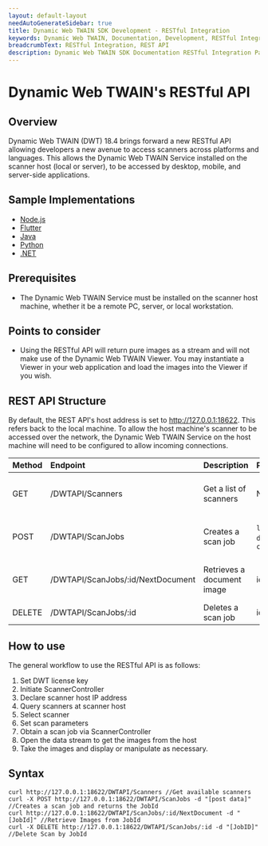```yaml
---
layout: default-layout
needAutoGenerateSidebar: true
title: Dynamic Web TWAIN SDK Development - RESTful Integration
keywords: Dynamic Web TWAIN, Documentation, Development, RESTful Integration
breadcrumbText: RESTful Integration, REST API
description: Dynamic Web TWAIN SDK Documentation RESTful Integration Page
---
```


# Dynamic Web TWAIN's RESTful API

## Overview
Dynamic Web TWAIN (DWT) 18.4 brings forward a new RESTful API allowing developers a new avenue to access scanners across platforms and languages. This allows the Dynamic Web TWAIN Service installed on the scanner host (local or server), to be accessed by desktop, mobile, and server-side applications.

## Sample Implementations
- [Node.js](https://github.com/yushulx/dynamsoft-service-REST-API)
- [Flutter](https://github.com/yushulx/flutter_twain_scanner)
- [Java](https://github.com/tony-xlh/JavaFX-Document-Scanner)
- [Python](https://github.com/yushulx/twain-wia-sane-scanner)
- [.NET](https://github.com/yushulx/dotnet-twain-wia-sane-scanner)

## Prerequisites
- The Dynamic Web TWAIN Service must be installed on the scanner host machine, whether it be a remote PC, server, or local workstation.

## Points to consider
- Using the RESTful API will return pure images as a stream and will not make use of the Dynamic Web TWAIN Viewer. You may instantiate a Viewer in your web application and load the images into the Viewer if you wish.

## REST API Structure
By default, the REST API's host address is set to http://127.0.0.1:18622. This refers back to the local machine. To allow the host machine's scanner to be accessed over the network, the Dynamic Web TWAIN Service on the host machine will need to be configured to allow incoming connections.

| Method | Endpoint	| Description | Parameters | Response |
|:-|:-|:-|:-|:-|
| GET | /DWTAPI/Scanners | Get a list of scanners | None | 200 OK with scanner list |
| POST | /DWTAPI/ScanJobs | Creates a scan job | `license`, `device`, `config` | 201 Created with job ID |
| GET | /DWTAPI/ScanJobs/:id/NextDocument | Retrieves a document image | id: Job ID | 200 OK with image stream |
| DELETE | /DWTAPI/ScanJobs/:id | Deletes a scan job | id: Job ID | 200 OK |

## How to use
The general workflow to use the RESTful API is as follows:
1. Set DWT license key
2. Initiate ScannerController
3. Declare scanner host IP address
4. Query scanners at scanner host
5. Select scanner
6. Set scan parameters
7. Obtain a scan job via ScannerController
8. Open the data stream to get the images from the host
9. Take the images and display or manipulate as necessary. 

## Syntax

```curl
curl http://127.0.0.1:18622/DWTAPI/Scanners //Get available scanners
curl -X POST http://127.0.0.1:18622/DWTAPI/ScanJobs -d "[post data]" //Creates a scan job and returns the JobId
curl http://127.0.0.1:18622/DWTAPI/ScanJobs/:id/NextDocument -d "[JobId]" //Retrieve Images from JobId
curl -X DELETE http://127.0.0.1:18622/DWTAPI/ScanJobs/:id -d "[JobID]" //Delete Scan by JobId
```